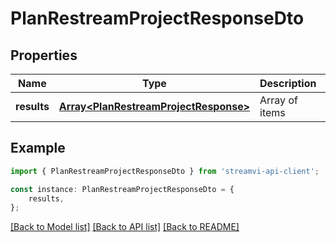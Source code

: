 # PlanRestreamProjectResponseDto


## Properties

Name | Type | Description | Notes
------------ | ------------- | ------------- | -------------
**results** | [**Array&lt;PlanRestreamProjectResponse&gt;**](PlanRestreamProjectResponse.md) | Array of items | [default to undefined]

## Example

```typescript
import { PlanRestreamProjectResponseDto } from 'streamvi-api-client';

const instance: PlanRestreamProjectResponseDto = {
    results,
};
```

[[Back to Model list]](../README.md#documentation-for-models) [[Back to API list]](../README.md#documentation-for-api-endpoints) [[Back to README]](../README.md)
